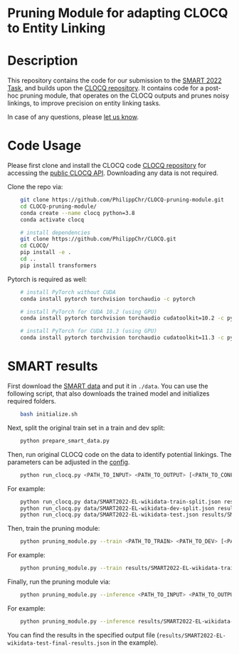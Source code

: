 Pruning Module for adapting CLOCQ to Entity Linking
============

# Description
This repository contains the code for our submission to the [SMART 2022 Task](https://smart-task.github.io/2022/),
and builds upon the [CLOCQ repository](https://github.com/PhilippChr/CLOCQ).
It contains code for a post-hoc pruning module, that operates on the CLOCQ outputs and prunes noisy linkings, to improve precision
on entity linking tasks.

In case of any questions, please [let us know](mailto:pchristm@mpi-inf.mpg.de).

# Code Usage
Please first clone and install the CLOCQ code [CLOCQ repository](https://github.com/PhilippChr/CLOCQ) for accessing the [public CLOCQ API](https://clocq.mpi-inf.mpg.de).
Downloading any data is not required.

Clone the repo via:
```bash
    git clone https://github.com/PhilippChr/CLOCQ-pruning-module.git
    cd CLOCQ-pruning-module/
    conda create --name clocq python=3.8
    conda activate clocq

    # install dependencies
    git clone https://github.com/PhilippChr/CLOCQ.git
    cd CLOCQ/
    pip install -e .
    cd ..
    pip install transformers
```

Pytorch is required as well:
```bash
    # install PyTorch without CUDA
    conda install pytorch torchvision torchaudio -c pytorch

    # install PyTorch for CUDA 10.2 (using GPU)
    conda install pytorch torchvision torchaudio cudatoolkit=10.2 -c pytorch

    # install PyTorch for CUDA 11.3 (using GPU)
    conda install pytorch torchvision torchaudio cudatoolkit=11.3 -c pytorch
```

# SMART results 
First download the [SMART data](https://github.com/smart-task/smart-2022-datasets/tree/main/EL_entity_linking/wikidata) and put it in `./data`.
You can use the following script, that also downloads the trained model and initializes required folders.
```bash
    bash initialize.sh
```

Next, split the original train set in a train and dev split:
```bash
    python prepare_smart_data.py
```

Then, run original CLOCQ code on the data to identify potential linkings.
The parameters can be adjusted in the [config](config.yml).
```bash
    python run_clocq.py <PATH_TO_INPUT> <PATH_TO_OUTPUT> [<PATH_TO_CONFIG>]
```
For example:
```bash
    python run_clocq.py data/SMART2022-EL-wikidata-train-split.json results/SMART2022-EL-wikidata-train-split-clocq.json
    python run_clocq.py data/SMART2022-EL-wikidata-dev-split.json results/SMART2022-EL-wikidata-dev-split-clocq.json
    python run_clocq.py data/SMART2022-EL-wikidata-test.json results/SMART2022-EL-wikidata-test-split-clocq.json
```

Then, train the pruning module:
```bash
    python pruning_module.py --train <PATH_TO_TRAIN> <PATH_TO_DEV> [<PATH_TO_CONFIG>]
```
For example:
```bash
    python pruning_module.py --train results/SMART2022-EL-wikidata-train-split-clocq.json results/SMART2022-EL-wikidata-dev-split-clocq.json
```

Finally, run the pruning module via:
```bash
    python pruning_module.py --inference <PATH_TO_INPUT> <PATH_TO_OUTPUT> [<PATH_TO_CONFIG>]
```
For example:
```bash
    python pruning_module.py --inference results/SMART2022-EL-wikidata-test-split-clocq.json results/SMART2022-EL-wikidata-test-final-results.json
```

You can find the results in the specified output file (`results/SMART2022-EL-wikidata-test-final-results.json` in the example).
